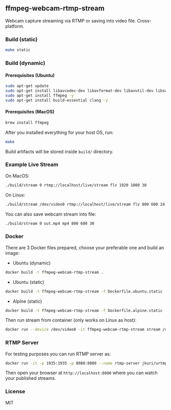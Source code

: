 ## ffmpeg-webcam-rtmp-stream

Webcam capture streaming via RTMP or saving into video file. Cross-platform.

### Build (static)

```sh
make static
```

### Build (dynamic)

#### Prerequisites (Ubuntu)

```sh
sudo apt-get update
sudo apt-get install libavcodec-dev libavformat-dev libavutil-dev libswscale-dev libavresample-dev libavdevice-dev -y
sudo apt-get install ffmpeg -y
sudo apt-get install build-essential clang -y
```

#### Prerequisites (MacOS)

```sh
brew install ffmpeg
```

After you installed everything for your host OS, run:

```sh
make
```

Build artifacts will be stored inside `build/` directory.

### Example Live Stream

On MacOS:

```sh
./build/stream 0 rtmp://localhost/live/stream flv 1920 1080 30
```

On Linux:

```sh
./build/stream /dev/video0 rtmp://localhost/live/stream flv 800 600 24
```

You can also save webcam stream into file:

```sh
./build/stream 0 out.mp4 mp4 800 600 30
```

### Docker

There are 3 Docker files prepared, choose your preferable one and build an image:

- Ubuntu (dynamic)

```sh
docker build -t ffmpeg-webcam-rtmp-stream .
```

- Ubuntu (static)

```sh
docker build -t ffmpeg-webcam-rtmp-stream -f Dockerfile.ubuntu.static .
```

- Alpine (static)

```sh
docker build -t ffmpeg-webcam-rtmp-stream -f Dockerfile.alpine.static .
```

Then run stream from container (only works on Linux as host):

```sh
docker run --device /dev/video0 -it ffmpeg-webcam-rtmp-stream stream /dev/video0 rtmp://localhost/live/stream flv 1280 720 30
```

### RTMP Server

For testing purposes you can run RTMP server as:

```sh
docker run -it -p 1935:1935 -p 8080:8080 --name rtmp-server jkuri/urtmp
```

Then open your browser at `http://localhost:8080` where you can watch your published streams.

### License

MIT
